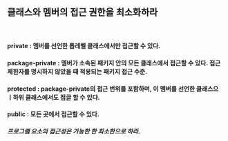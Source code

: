 ## 클래스와 멤버의 접근 권한을 최소화하라

<br>

#### private : 멤버를 선언한 톱레벨 클래스에서만 접근할 수 있다.
#### package-private : 멤버가 소속된 패키지 안의 모든 클래스에서 접근할 수 있다. 접근 제한자를 명시하지 않았을 때 적용되는 패키지 접근 수준.
#### protected : package-private의 접근 번위를 포함하며, 이 멤버를 선언한 클래스으 ㅣ하위 클래스에서도 접글 할 수 있다.
#### public : 모든 곳에서 접근할 수 있다.
##### 프로그램 요소의 접근성은 가능한 한 최소한으로 하라.
